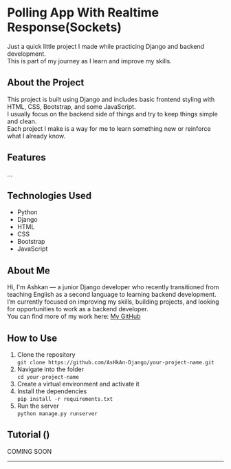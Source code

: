 # Polling App With Realtime Response(Sockets)

Just a quick little project I made while practicing Django and backend development.  
This is part of my journey as I learn and improve my skills.

## About the Project

This project is built using Django and includes basic frontend styling with HTML, CSS, Bootstrap, and some JavaScript.  
I usually focus on the backend side of things and try to keep things simple and clean.  
Each project I make is a way for me to learn something new or reinforce what I already know.

## Features

...


## Technologies Used

- Python
- Django
- HTML
- CSS
- Bootstrap
- JavaScript

## About Me

Hi, I'm Ashkan — a junior Django developer who recently transitioned from teaching English as a second language to learning backend development.  
I’m currently focused on improving my skills, building projects, and looking for opportunities to work as a backend developer.  
You can find more of my work here: [My GitHub](https://github.com/AsHkAn-Django)

## How to Use

1. Clone the repository  
   `git clone https://github.com/AsHkAn-Django/your-project-name.git`
2. Navigate into the folder  
   `cd your-project-name`
3. Create a virtual environment and activate it
4. Install the dependencies  
   `pip install -r requirements.txt`
5. Run the server  
   `python manage.py runserver`

## Tutorial ()

COMING SOON

---


